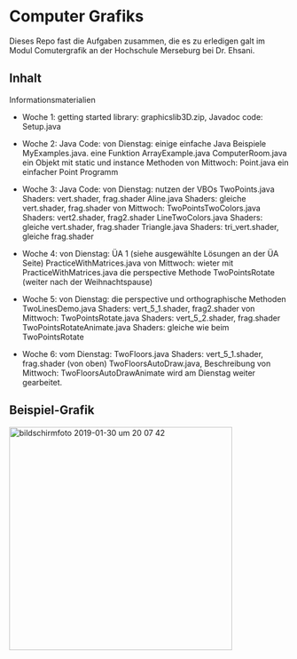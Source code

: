 # Computer Grafiks
Dieses Repo fast die Aufgaben zusammen, die es zu erledigen galt im Modul Comutergrafik an der Hochschule Merseburg bei Dr. Ehsani.

## Inhalt


Informationsmaterialien
 
* Woche 1:
	getting started
	library: graphicslib3D.zip, Javadoc
	code: Setup.java
 
* Woche 2:
	Java Code:
	von Dienstag: einige einfache Java Beispiele
    MyExamples.java. eine Funktion
    ArrayExample.java
    ComputerRoom.java ein Objekt mit static und instance Methoden
    von Mittwoch:
    Point.java ein einfacher Point Programm
 
* Woche 3:
	Java Code:
        von Dienstag: nutzen der VBOs
        TwoPoints.java
        Shaders: vert.shader, frag.shader
        Aline.java
        Shaders: gleiche vert.shader, frag.shader
        von Mittwoch:
        TwoPointsTwoColors.java
        Shaders: vert2.shader, frag2.shader
        LineTwoColors.java
        Shaders: gleiche vert.shader, frag.shader
        Triangle.java
        Shaders: tri_vert.shader, gleiche frag.shader
 
* Woche 4:
	von Dienstag:
		ÜA 1 (siehe ausgewählte Lösungen an der ÜA Seite)
		PracticeWithMatrices.java
                        von Mittwoch:
		wieter mit PracticeWithMatrices.java
		die perspective Methode
		TwoPointsRotate (weiter nach der Weihnachtspause)
 
* Woche 5:
		von Dienstag:
		die perspective und orthographische Methoden
		TwoLinesDemo.java
	    Shaders: vert_5_1.shader, frag2.shader
	    von Mittwoch:
	    TwoPointsRotate.java
	    Shaders: vert_5_2.shader, frag.shader
	    TwoPointsRotateAnimate.java
	    Shaders: gleiche wie beim TwoPointsRotate
 
 * Woche 6:
	   	vom Dienstag:
	    TwoFloors.java
	    Shaders: vert_5_1.shader, frag.shader (von oben)
	    TwoFloorsAutoDraw.java, Beschreibung
	    von Mittwoch:
	    TwoFloorsAutoDrawAnimate wird am Dienstag weiter gearbeitet.
	    
	   
## Beispiel-Grafik

<img width="402" alt="bildschirmfoto 2019-01-30 um 20 07 42" src="https://user-images.githubusercontent.com/11195563/52005761-c2b2c400-24ca-11e9-9a20-9acd3e742346.png">
